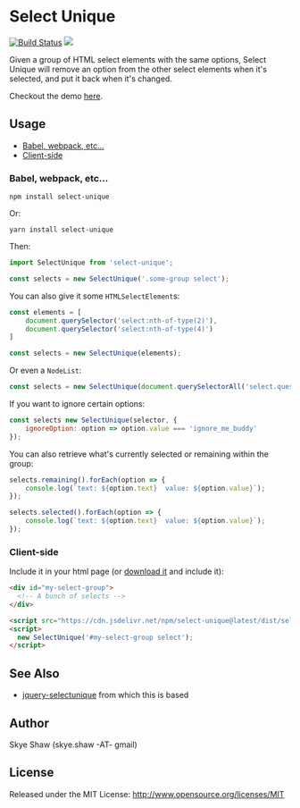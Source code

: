 # Select Unique

[![Build Status](https://travis-ci.org/sshaw/select-unique.svg?branch=master)](https://travis-ci.org/sshaw/select-unique)
[![](https://data.jsdelivr.com/v1/package/npm/select-unique/badge)](https://www.jsdelivr.com/package/npm/select-unique)

Given a group of HTML select elements with the same options, Select Unique will remove an option from the other select
elements when it's selected, and put it back when it's changed.

Checkout the demo [here](https://sshaw.github.io/select-unique#demo).

## Usage

* [Babel, webpack, etc...](#babel-webpack-etc)
* [Client-side](#client-side)

### Babel, webpack, etc...

```
npm install select-unique
```

Or:
```
yarn install select-unique
```

Then:
```js
import SelectUnique from 'select-unique';

const selects = new SelectUnique('.some-group select');
```

You can also give it some `HTMLSelectElement`s:
```js
const elements = [
    document.querySelector('select:nth-of-type(2)'),
    document.querySelector('select:nth-of-type(4)')
]

const selects = new SelectUnique(elements);
```

Or even a `NodeList`:
```js
const selects = new SelectUnique(document.querySelectorAll('select.question'));
```

If you want to ignore certain options:
```js
const selects new SelectUnique(selector, {
    ignoreOption: option => option.value === 'ignore_me_buddy'
});
```

You can also retrieve what's currently selected or remaining within the group:
```js
selects.remaining().forEach(option => {
    console.log(`text: ${option.text}  value: ${option.value}`);
});

selects.selected().forEach(option => {
    console.log(`text: ${option.text}  value: ${option.value}`);
});
```

### Client-side

Include it in your html page (or [download it](https://www.jsdelivr.com/package/npm/select-unique) and include it):
```html
<div id="my-select-group">
  <!-- A bunch of selects -->
</div>

<script src="https://cdn.jsdelivr.net/npm/select-unique@latest/dist/select-unique.min.js"></script>
<script>
  new SelectUnique('#my-select-group select');
</script>
```

## See Also

* [jquery-selectunique](https://github.com/sshaw/jquery-selectunique) from which this is based

## Author

Skye Shaw (skye.shaw -AT- gmail)

## License

Released under the MIT License: http://www.opensource.org/licenses/MIT
